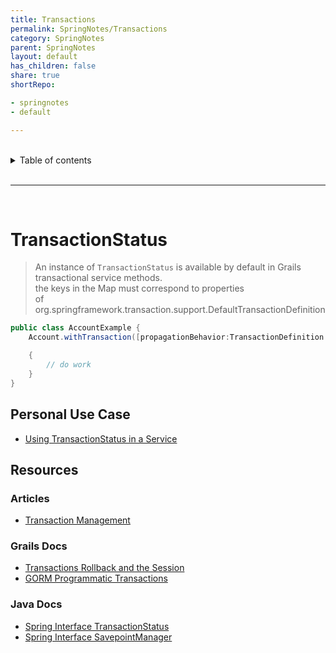 ```yaml
---
title: Transactions
permalink: SpringNotes/Transactions
category: SpringNotes
parent: SpringNotes
layout: default
has_children: false
share: true
shortRepo:

- springnotes
- default

---
```


<br/>

<details markdown="block">    
<summary>    
Table of contents    
</summary>    
{: .text-delta }    
1. TOC    
{:toc}    
</details>

<br/>

---

<br/>

# TransactionStatus

> An instance of `TransactionStatus` is available by default in Grails transactional service methods.  
> the keys in the Map must correspond to properties  
> of org.springframework.transaction.support.DefaultTransactionDefinition

```java
public class AccountExample {
    Account.withTransaction([propagationBehavior:TransactionDefinition.PROPAGATION_REQUIRES_NEW,isolationLevel:TransactionDefinition.ISOLATION_REPEATABLE_READ])

    {
        // do work
    }
}
```

## Personal Use Case

- [Using TransactionStatus in a Service](https://gist.github.com/14paxton/a212d86552b05b95ef91ee444197fd4e)

## Resources

### Articles

- [Transaction Management](https://docs.spring.io/spring-framework/docs/current/reference/html/data-access.html#transaction)

### Grails Docs

- [Transactions Rollback and the Session](https://docs.grails.org/latest/guide/services.html#transactionsRollbackAndTheSession)
- [GORM Programmatic Transactions](http://gorm.grails.org/6.0.x/hibernate/manual/index.html#programmaticTransactions)

### Java Docs

- [Spring Interface TransactionStatus](https://docs.spring.io/spring-framework/docs/current/javadoc-api/org/springframework/transaction/TransactionStatus.html)
- [Spring Interface SavepointManager](https://docs.spring.io/spring-framework/docs/current/javadoc-api/org/springframework/transaction/SavepointManager.html)